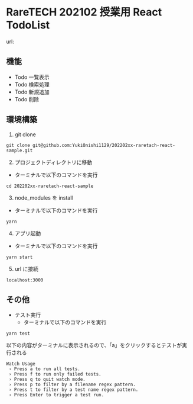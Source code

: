 # RareTECH 202102 授業用 React TodoList

url:

## 機能

- Todo 一覧表示
- Todo 検索処理
- Todo 新規追加
- Todo 削除

## 環境構築

1. git clone

```
git clone git@github.com:YukiOnishi1129/202202xx-raretach-react-sample.git
```

2. プロジェクトディレクトリに移動

- ターミナルで以下のコマンドを実行

```
cd 202202xx-raretach-react-sample
```

3. node_modules を install

- ターミナルで以下のコマンドを実行

```
yarn
```

4. アプリ起動

- ターミナルで以下のコマンドを実行

```
yarn start
```

5. url に接続

```
localhost:3000
```

## その他

- テスト実行
  - ターミナルで以下のコマンドを実行

```
yarn test
```

以下の内容がターミナルに表示されるので、「a」をクリックするとテストが実行される

```
Watch Usage
 › Press a to run all tests.
 › Press f to run only failed tests.
 › Press q to quit watch mode.
 › Press p to filter by a filename regex pattern.
 › Press t to filter by a test name regex pattern.
 › Press Enter to trigger a test run.
```
